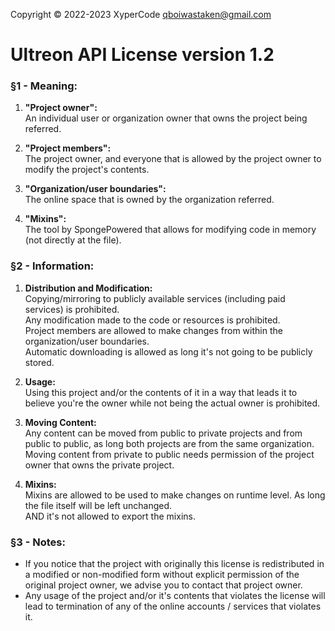 Copyright © 2022-2023 XyperCode <qboiwastaken@gmail.com>

# Ultreon API License version 1.2

### §1 - Meaning:
1. **"Project owner":**  
   An individual user or organization owner that owns the project being referred.

2. **"Project members":**  
   The project owner, and everyone that is allowed by the project owner to modify the project's contents.

3. **"Organization/user boundaries":**  
   The online space that is owned by the organization referred.

4. **"Mixins":**  
   The tool by SpongePowered that allows for modifying code in memory (not directly at the file).

### §2 - Information:
1. **Distribution and Modification:**  
   Copying/mirroring to publicly available services (including paid services) is prohibited.  
   Any modification made to the code or resources is prohibited.  
   Project members are allowed to make changes from within the organization/user boundaries.  
   Automatic downloading is allowed as long it's not going to be publicly stored.

2. **Usage:**  
   Using this project and/or the contents of it in a way that leads it to believe you're the owner while not being the actual owner is prohibited.

3. **Moving Content:**  
   Any content can be moved from public to private projects and from public to public, as long both projects are from the same organization.  
   Moving content from private to public needs permission of the project owner that owns the private project.

4. **Mixins:**  
   Mixins are allowed to be used to make changes on runtime level. As long the file itself will be left unchanged.  
   AND it's not allowed to export the mixins.

### §3 - Notes:
* If you notice that the project with originally this license is redistributed in a modified or non-modified form without explicit permission of the original project owner, we advise you to contact that project owner.
* Any usage of the project and/or it's contents that violates the license will lead to termination of any of the online accounts / services that violates it.  
